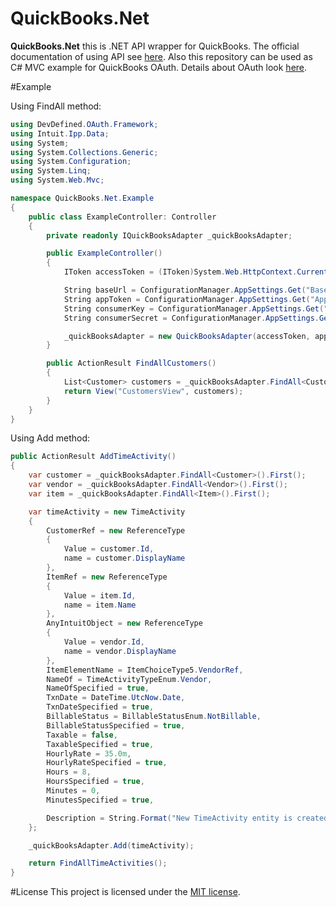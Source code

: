 # QuickBooks.Net
**QuickBooks.Net** this is .NET API wrapper for QuickBooks.
The official documentation of using API see [here](https://www.matecat.com/api/docs).
Also this repository can be used as C# MVC example for QuickBooks OAuth.
Details about OAuth look [here](https://developer.intuit.com/docs/0100_accounting/0060_authentication_and_authorization/connect_from_within_your_app).

#Example

Using FindAll method:
```c#
using DevDefined.OAuth.Framework;
using Intuit.Ipp.Data;
using System;
using System.Collections.Generic;
using System.Configuration;
using System.Linq;
using System.Web.Mvc;

namespace QuickBooks.Net.Example
{
    public class ExampleController: Controller
    {
        private readonly IQuickBooksAdapter _quickBooksAdapter;

        public ExampleController()
        {
            IToken accessToken = (IToken)System.Web.HttpContext.Current.Session["AccessToken"];

            String baseUrl = ConfigurationManager.AppSettings.Get("BaseUrl");
            String appToken = ConfigurationManager.AppSettings.Get("AppToken");
            String consumerKey = ConfigurationManager.AppSettings.Get("ConsumerKey");
            String consumerSecret = ConfigurationManager.AppSettings.Get("ConsumerSecret");

            _quickBooksAdapter = new QuickBooksAdapter(accessToken, appToken, consumerKey, consumerSecret, baseUrl);
        }

        public ActionResult FindAllCustomers()
        {
            List<Customer> customers = _quickBooksAdapter.FindAll<Customer>().ToList();
            return View("CustomersView", customers);
        }
    }
}
```

Using Add method:
```c#
public ActionResult AddTimeActivity()
{
    var customer = _quickBooksAdapter.FindAll<Customer>().First();
    var vendor = _quickBooksAdapter.FindAll<Vendor>().First();
    var item = _quickBooksAdapter.FindAll<Item>().First();

    var timeActivity = new TimeActivity
    {
        CustomerRef = new ReferenceType
        {
            Value = customer.Id,
            name = customer.DisplayName
        },
        ItemRef = new ReferenceType
        {
            Value = item.Id,
            name = item.Name
        },
        AnyIntuitObject = new ReferenceType
        {
            Value = vendor.Id,
            name = vendor.DisplayName
        },
        ItemElementName = ItemChoiceType5.VendorRef,
        NameOf = TimeActivityTypeEnum.Vendor,
        NameOfSpecified = true,
        TxnDate = DateTime.UtcNow.Date,
        TxnDateSpecified = true,
        BillableStatus = BillableStatusEnum.NotBillable,
        BillableStatusSpecified = true,
        Taxable = false,
        TaxableSpecified = true,
        HourlyRate = 35.0m,
        HourlyRateSpecified = true,
        Hours = 8,
        HoursSpecified = true,
        Minutes = 0,
        MinutesSpecified = true,

        Description = String.Format("New TimeActivity entity is created from QuickBooks.Net wrapper in {0:u}", DateTime.Now)
    };

    _quickBooksAdapter.Add(timeActivity);

    return FindAllTimeActivities();
}
```

#License
This project is licensed under the [MIT license](https://github.com/IvAlex1986/QuickBooks.Net/blob/master/LICENSE).